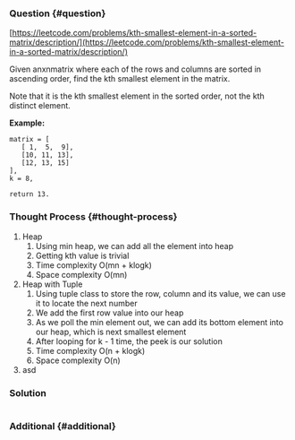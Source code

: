 ### Question {#question}

[https://leetcode.com/problems/kth-smallest-element-in-a-sorted-matrix/description/](https://leetcode.com/problems/kth-smallest-element-in-a-sorted-matrix/description/)

Given anxnmatrix where each of the rows and columns are sorted in ascending order, find the kth smallest element in the matrix.

Note that it is the kth smallest element in the sorted order, not the kth distinct element.

**Example:**

```
matrix = [
   [ 1,  5,  9],
   [10, 11, 13],
   [12, 13, 15]
],
k = 8,

return 13.
```

### Thought Process {#thought-process}

1. Heap
   1. Using min heap, we can add all the element into heap
   2. Getting kth value is trivial
   3. Time complexity O\(mn + klogk\)
   4. Space complexity O\(mn\)
2. Heap with Tuple
   1. Using tuple class to store the row, column and its value, we can use it to locate the next number
   2. We add the first row value into our heap
   3. As we poll the min element out, we can add its bottom element into our heap, which is next smallest element
   4. After looping for k - 1 time, the peek is our solution
   5. Time complexity O\(n + klogk\)
   6. Space complexity O\(n\)
3. asd

### Solution

```java

```

### Additional {#additional}



